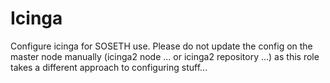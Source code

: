 # Icinga

Configure icinga for SOSETH use. Please do not update the config on the master node
manually (icinga2 node ... or icinga2 repository ...) as this role takes a different
approach to configuring stuff...
